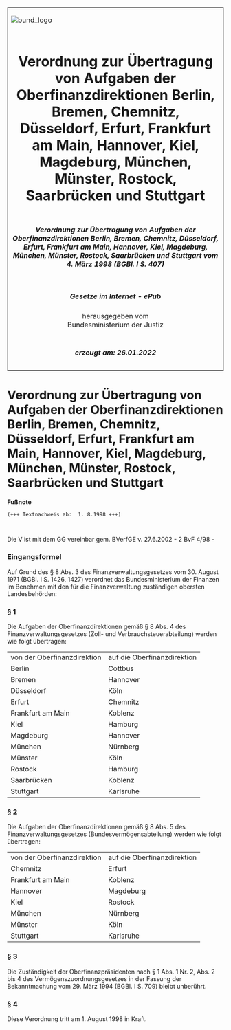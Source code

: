 <span id="DECKBLATT.html"></span>

<table border="0" frame="border" width="100%">

<tr valign="top">

<td align="left">

![bund\_logo](BfJ_2021_Web_de_de.gif)

</td>

<td align="right">

 

</td>

</tr>

<tr align="center" valign="middle">

<td colspan="2">

# Verordnung zur Übertragung von Aufgaben der Oberfinanzdirektionen Berlin, Bremen, Chemnitz, Düsseldorf, Erfurt, Frankfurt am Main, Hannover, Kiel, Magdeburg, München, Münster, Rostock, Saarbrücken und Stuttgart

</td>

</tr>

<tr align="center" valign="middle">

<td colspan="2">

##### Verordnung zur Übertragung von Aufgaben der Oberfinanzdirektionen Berlin, Bremen, Chemnitz, Düsseldorf, Erfurt, Frankfurt am Main, Hannover, Kiel, Magdeburg, München, Münster, Rostock, Saarbrücken und Stuttgart vom 4. März 1998 (BGBl. I S. 407)

</td>

</tr>

<tr align="center" valign="middle">

<td colspan="2">

  
  

##### Gesetze im Internet - ePub  
  
herausgegeben vom  
Bundesministerium der Justiz

</td>

</tr>

<tr align="center" valign="bottom">

<td colspan="2">

  
  

##### erzeugt am: 26.01.2022

</td>

</tr>

</table>

<span id="BJNR040700998.html"></span>

# Verordnung zur Übertragung von Aufgaben der Oberfinanzdirektionen Berlin, Bremen, Chemnitz, Düsseldorf, Erfurt, Frankfurt am Main, Hannover, Kiel, Magdeburg, München, Münster, Rostock, Saarbrücken und Stuttgart

<div>

  
**Fußnote**

<div class="jnhtml">

<div>

<div class="jurAbsatz">

  

``` 
(+++ Textnachweis ab:  1. 8.1998 +++)

 
```

Die V ist mit dem GG vereinbar gem. BVerfGE v. 27.6.2002 - 2 BvF 4/98 -

</div>

</div>

</div>

</div>

<span id="BJNR040700998BJNE000100310.html"></span>

### Eingangsformel  

<div>

<div class="jnhtml">

<div>

<div class="jurAbsatz">

Auf Grund des § 8 Abs. 3 des Finanzverwaltungsgesetzes vom 30. August
1971 (BGBl. I S. 1426, 1427) verordnet das Bundesministerium der
Finanzen im Benehmen mit den für die Finanzverwaltung zuständigen
obersten Landesbehörden:

</div>

</div>

</div>

</div>

<span id="BJNR040700998BJNE000200310.html"></span>

### § 1  

<div>

<div class="jnhtml">

<div>

<div class="jurAbsatz">

Die Aufgaben der Oberfinanzdirektionen gemäß § 8 Abs. 4 des
Finanzverwaltungsgesetzes (Zoll- und Verbrauchsteuerabteilung) werden
wie folgt übertragen:  

|                             |                             |
| :-------------------------- | :-------------------------- |
| von der Oberfinanzdirektion | auf die Oberfinanzdirektion |
| Berlin                      | Cottbus                     |
| Bremen                      | Hannover                    |
| Düsseldorf                  | Köln                        |
| Erfurt                      | Chemnitz                    |
| Frankfurt am Main           | Koblenz                     |
| Kiel                        | Hamburg                     |
| Magdeburg                   | Hannover                    |
| München                     | Nürnberg                    |
| Münster                     | Köln                        |
| Rostock                     | Hamburg                     |
| Saarbrücken                 | Koblenz                     |
| Stuttgart                   | Karlsruhe                   |

</div>

</div>

</div>

</div>

<span id="BJNR040700998BJNE000300310.html"></span>

### § 2  

<div>

<div class="jnhtml">

<div>

<div class="jurAbsatz">

Die Aufgaben der Oberfinanzdirektionen gemäß § 8 Abs. 5 des
Finanzverwaltungsgesetzes (Bundesvermögensabteilung) werden wie folgt
übertragen:  

|                             |                             |
| :-------------------------- | :-------------------------- |
| von der Oberfinanzdirektion | auf die Oberfinanzdirektion |
| Chemnitz                    | Erfurt                      |
| Frankfurt am Main           | Koblenz                     |
| Hannover                    | Magdeburg                   |
| Kiel                        | Rostock                     |
| München                     | Nürnberg                    |
| Münster                     | Köln                        |
| Stuttgart                   | Karlsruhe                   |

</div>

</div>

</div>

</div>

<span id="BJNR040700998BJNE000400310.html"></span>

### § 3  

<div>

<div class="jnhtml">

<div>

<div class="jurAbsatz">

Die Zuständigkeit der Oberfinanzpräsidenten nach § 1 Abs. 1 Nr. 2, Abs.
2 bis 4 des Vermögenszuordnungsgesetzes in der Fassung der
Bekanntmachung vom 29. März 1994 (BGBl. I S. 709) bleibt unberührt.

</div>

</div>

</div>

</div>

<span id="BJNR040700998BJNE000500310.html"></span>

### § 4  

<div>

<div class="jnhtml">

<div>

<div class="jurAbsatz">

Diese Verordnung tritt am 1. August 1998 in Kraft.

</div>

</div>

</div>

</div>
